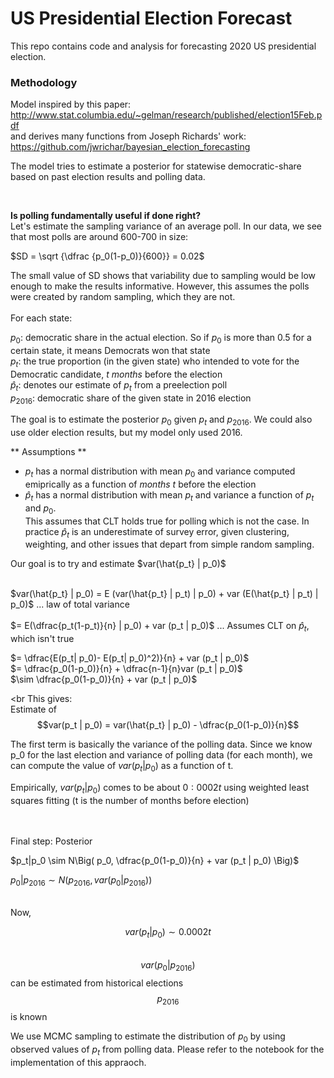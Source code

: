 # US Presidential Election Forecast

This repo contains code and analysis for forecasting 2020 US presidential election. 

### Methodology

Model inspired by this paper: http://www.stat.columbia.edu/~gelman/research/published/election15Feb.pdf
<br> and derives many functions from Joseph Richards' work: https://github.com/jwrichar/bayesian_election_forecasting

The model tries to estimate a posterior for statewise democratic-share based on past election results and polling data.

<br>

**Is polling fundamentally useful if done right?**<br>
Let's estimate the sampling variance of an average poll. In our data, we see that most polls are around 600-700 in size:

$SD = \sqrt {\dfrac {p_0(1-p_0)}{600}} = 0.02$

The small value of SD shows that variability due to sampling would be low enough to make the results informative. However, this assumes the polls were created by random sampling, which they are not.
<br><br>
For each state:

$p_0$: democratic share in the actual election. So if $p_0$ is more than 0.5 for a certain state, it means Democrats won that state <br>
$p_t$: the true proportion (in the given state) who intended to vote for the Democratic candidate, _t months_
before the election <br>
$\hat{p}_t$: denotes our estimate of $p_t$ from a preelection poll <br>
$p_{2016}$: democratic share of the given state in 2016 election

The goal is to estimate the posterior $p_0$ given $p_t$ and $p_{2016}$. We could also use older election results, but my model only used 2016.

** Assumptions **
 - $p_t$ has a normal distribution with mean $p_0$ and variance computed emiprically as a function of _months t_ before the election
 - $\hat{p}_t$ has a normal distribution with mean $p_t$ and variance a function of $p_t$ and $p_0$.<br>
 This assumes that CLT holds true for polling which is not the case. In practice $\hat{p}_t$ is an underestimate of survey error, given clustering, weighting, and other issues that depart from simple random sampling.
 
Our goal is to try and estimate $var(\hat{p_t}  | p_0)$<br><br>

$var(\hat{p_t} | p_0) = E (var(\hat{p_t} | p_t) | p_0) + var (E(\hat{p_t} | p_t) | p_0)$  ... law of total variance <br><br>
$= E(\dfrac{p_t(1-p_t)}{n} | p_0) + var (p_t | p_0)$      ... Assumes CLT on $\hat{p}_t$, which isn't true <br>

$= \dfrac{E(p_t| p_0)- E(p_t| p_0)^2)}{n} + var (p_t | p_0)$ <br>
$= \dfrac{p_0(1-p_0)}{n} + \dfrac{n-1}{n}var (p_t | p_0)$ <br>
$\sim \dfrac{p_0(1-p_0)}{n} + var (p_t | p_0)$ <br>

<br
This gives:<br>
Estimate of $$var(p_t | p_0) = var(\hat{p_t} | p_0) - \dfrac{p_0(1-p_0)}{n}$$

The first term is basically the variance of the polling data. Since we know p_0 for the last election and variance of polling data (for each month), we can compute the value of $var(p_t | p_0)$ as a function of t.

Empirically, $var(p_t | p_0)$ comes to be about $0:0002t$ using weighted least squares fitting (t is the number of months before election)

<br><br>
Final step: Posterior

$p_t|p_0 \sim N\Big( p_0,  \dfrac{p_0(1-p_0)}{n} + var (p_t | p_0) \Big)$

$p_0 | p_{2016} \sim N\Big( p_{2016}, var(p_0 | p_{2016})\Big)$

<br>
Now, 

$$var(p_t | p_0) \sim 0.0002t$$ <br>
$$var(p_0 | p_{2016})$$ can be estimated from historical elections  <br>
$$p_{2016}$$ is known  <br>

We use MCMC sampling to estimate the distribution of $p_0$ by using observed values of $p_t$ from polling data.
Please refer to the notebook for the implementation of this appraoch.
